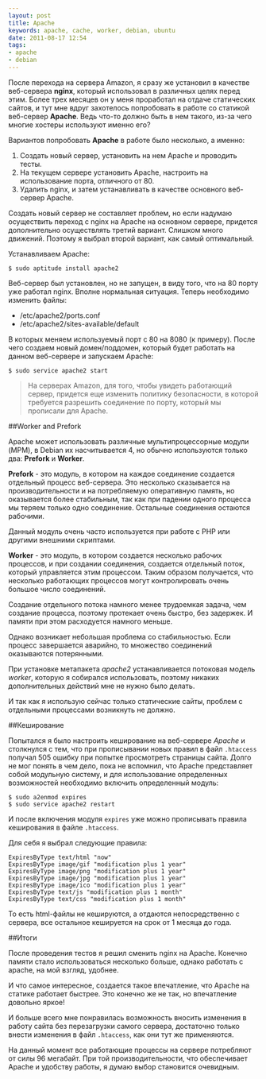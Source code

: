 ```yaml
---
layout: post
title: Apache
keywords: apache, cache, worker, debian, ubuntu
date: 2011-08-17 12:54
tags:
- apache
- debian
---
```

После перехода на сервера Amazon, я сразу же установил в качестве веб-сервера **nginx**, который использовал в различных целях перед этим. Более трех месяцев он у меня проработал на отдаче статических сайтов, и тут мне вдруг захотелось попробовать в работе со статикой веб-сервер **Apache**. Ведь что-то должно быть в нем такого, из-за чего многие хостеры используют именно его?

Вариантов попробовать **Apache** в работе было несколько, а именно:

1. Создать новый сервер, установить на нем Apache и проводить тесты.
2. На текущем сервере установить Apache, настроить на использование порта, отличного от 80.
3. Удалить nginx, и затем устанавливать в качестве основного веб-сервер Apache.

Создать новый сервер не составляет проблем, но если надумаю осуществить переход с nginx на Apache на основном сервере, придется дополнительно осуществлять третий вариант. Слишком много движений. Поэтому я выбрал второй вариант, как самый оптимальный.

Устанавливаем Apache:

    $ sudo aptitude install apache2

Веб-сервер был установлен, но не запущен, в виду того, что на 80 порту уже работал nginx. Вполне нормальная ситуация. Теперь необходимо изменить файлы:

- /etc/apache2/ports.conf
- /etc/apache2/sites-available/default

В которых меняем используемый порт с 80 на 8080 (к примеру). После чего создаем новый домен/поддомен, который будет работать на данном веб-сервере и запускаем Apache:

    $ sudo service apache2 start

>На серверах Amazon, для того, чтобы увидеть работающий сервер, придется еще изменить
>политику безопасности, в которой требуется разрешить соединение по порту, который мы
>прописали для Apache.

##Worker and Prefork

Apache может использовать различные мультипроцессорные модули (MPM), в Debian их насчитывается 4, но обычно используются только два: **Prefork** и **Worker**.

**Prefork** - это модуль, в котором на каждое соединение создается отдельный процесс веб-сервера. Это несколько сказывается на производительности и на потребляемую оперативную память, но оказывается более стабильным, так как при падении одного процесса мы теряем только одно соединение. Остальные соединения остаются рабочими. 

Данный модуль очень часто используется при работе с PHP или другими внешними скриптами.

**Worker** - это модуль, в котором создается несколько рабочих процессов, и при создании соединения, создается отдельный поток, который управляется этим процессом. Таким образом получается, что несколько работающих процессов могут контролировать очень большое число соединений. 

Создание отдельного потока намного менее трудоемкая задача, чем создание процесса, поэтому протекает очень быстро, без задержек. И памяти при этом расходуется намного меньше.

Однако возникает небольшая проблема со стабильностью. Если процесс завершается аварийно, то множество соединений оказываются потерянными. 

При установке метапакета *apache2* устанавливается потоковая модель *worker*, которую я собирался использовать, поэтому никаких дополнительных действий мне не нужно было делать.

И так как я использую сейчас только статические сайты, проблем с отдельными процессами возникнуть не должно.

##Кеширование

Попытался я было настроить кеширование на веб-сервере *Apache* и столкнулся с тем, что при прописывании новых правил в файл `.htaccess` получал 505 ошибку при попытке просмотреть страницы сайта. Долго не мог понять в чем дело, пока не вспомнил, что Apache представляет собой модульную систему, и для использование определенных возможностей необходимо включить определенный модуль:

    $ sudo a2enmod expires
    $ sudo service apache2 restart

И после включения модуля `expires` уже можно прописывать правила кеширования в файле `.htaccess`.

Для себя я выбрал следующие правила:

    ExpiresByType text/html "now"
    ExpiresByType image/gif "modification plus 1 year"
    ExpiresByType image/png "modification plus 1 year"
    ExpiresByType image/jpg "modification plus 1 year"
    ExpiresByType image/ico "modification plus 1 year"
    ExpiresByType text/js "modification plus 1 month"
    ExpiresByType text/css "modification plus 1 month"

То есть html-файлы не кешируются, а отдаются непосредственно с сервера, все остальное кешируется на срок от 1 месяца до года.

##Итоги

После проведения тестов я решил сменить nginx на Apache. Конечно памяти стало использоваться несколько больше, однако работать с apache, на мой взгляд, удобнее.

И что самое интересное, создается такое впечатление, что Apache на статике работает быстрее. Это конечно же не так, но впечатление довольно яркое!

И больше всего мне понравилась возможность вносить изменения в работу сайта без перезагрузки самого сервера, достаточно только внести изменения в файл `.htaccess`, как они тут же применяются. 

На данный момент все работающие процессы на сервере потребляют от силы 96 мегабайт. При той производительности, что обеспечивает Apache и удобству работы, я думаю выбор становится очевидным.

